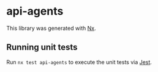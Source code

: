 # api-agents

This library was generated with [Nx](https://nx.dev).

## Running unit tests

Run `nx test api-agents` to execute the unit tests via [Jest](https://jestjs.io).
